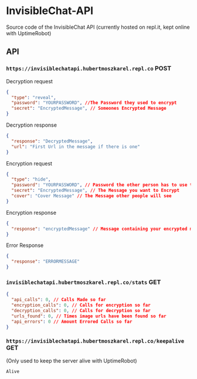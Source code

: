 # InvisibleChat-API


Source code of the InvisibleChat API (currently hosted on repl.it, kept online with UptimeRobot)

## API

### `https://invisiblechatapi.hubertmoszkarel.repl.co` POST

Decryption request

```json
{
  "type": "reveal",
  "password": "YOURPASSWORD", //The Password they used to encrypt
  "secret": "EncryptedMessage", // Someones Encrypted Message
}
```
Decryption response

```json
{
  "response": "DecryptedMessage",
  "url": "First Url in the message if there is one"
}
```


Encryption request
```json
{
  "type": "hide",
  "password": "YOURPASSWORD", // Password the other person has to use to decrypt
  "secret": "EncryptedMessage", // The Message you want to Encrypt
  "cover": "Cover Message" // The Message other people will see
}
```

Encryption response
```json
{
  "response": "encryptedMessage" // Message containing your encrypted message
}
```

Error Response
```json
{
  "response": "ERRORMESSAGE"
}
```

### `invisiblechatapi.hubertmoszkarel.repl.co/stats` GET

```json
{
  "api_calls": 0, // Calls Made so far
  "encryption_calls": 0, // Calls for encryption so far
  "decryption_calls": 0, // Calls for decryption so far
  "urls_found": 0, // Times image urls have been found so far
  "api_errors": 0 // Amount Errored Calls so far
}
```

### `https://invisiblechatapi.hubertmoszkarel.repl.co/keepalive` GET 
(Only used to keep the server alive with UptimeRobot)

```
Alive
```
